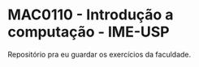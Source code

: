 # MAC0110 - Introdução a computação - IME-USP
Repositório pra eu guardar os exercícios da faculdade.
